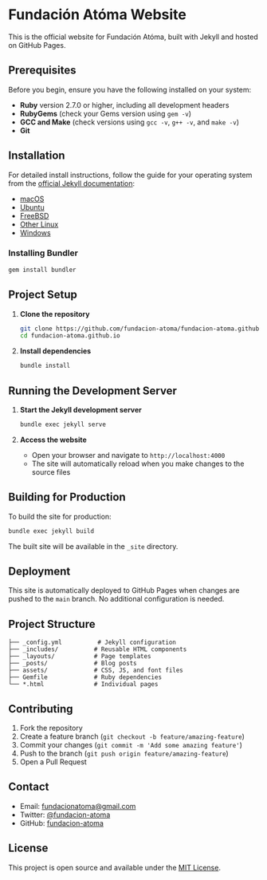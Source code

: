 # Fundación Atóma Website

This is the official website for Fundación Atóma, built with Jekyll and hosted on GitHub Pages.

## Prerequisites

Before you begin, ensure you have the following installed on your system:

- **Ruby** version 2.7.0 or higher, including all development headers
- **RubyGems** (check your Gems version using `gem -v`)
- **GCC and Make** (check versions using `gcc -v`, `g++ -v`, and `make -v`)
- **Git**

## Installation

For detailed install instructions, follow the guide for your operating system from the [official Jekyll documentation](https://jekyllrb.com/docs/installation/):

- [macOS](https://jekyllrb.com/docs/installation/macos/)
- [Ubuntu](https://jekyllrb.com/docs/installation/ubuntu/)
- [FreeBSD](https://jekyllrb.com/docs/installation/freebsd/)
- [Other Linux](https://jekyllrb.com/docs/installation/other-linux/)
- [Windows](https://jekyllrb.com/docs/installation/windows/)

### Installing Bundler
```bash
gem install bundler
```

## Project Setup

1. **Clone the repository**
   ```bash
   git clone https://github.com/fundacion-atoma/fundacion-atoma.github.io.git
   cd fundacion-atoma.github.io
   ```

2. **Install dependencies**
   ```bash
   bundle install
   ```

## Running the Development Server

1. **Start the Jekyll development server**
   ```bash
   bundle exec jekyll serve
   ```

2. **Access the website**
   - Open your browser and navigate to `http://localhost:4000`
   - The site will automatically reload when you make changes to the source files

## Building for Production

To build the site for production:

```bash
bundle exec jekyll build
```

The built site will be available in the `_site` directory.

## Deployment

This site is automatically deployed to GitHub Pages when changes are pushed to the `main` branch. No additional configuration is needed.

## Project Structure

```
├── _config.yml          # Jekyll configuration
├── _includes/          # Reusable HTML components
├── _layouts/           # Page templates
├── _posts/             # Blog posts
├── assets/             # CSS, JS, and font files
├── Gemfile             # Ruby dependencies
└── *.html              # Individual pages
```

## Contributing

1. Fork the repository
2. Create a feature branch (`git checkout -b feature/amazing-feature`)
3. Commit your changes (`git commit -m 'Add some amazing feature'`)
4. Push to the branch (`git push origin feature/amazing-feature`)
5. Open a Pull Request

## Contact

- Email: fundacionatoma@gmail.com
- Twitter: [@fundacion-atoma](https://twitter.com/fundacion-atoma)
- GitHub: [fundacion-atoma](https://github.com/fundacion-atoma)

## License

This project is open source and available under the [MIT License](LICENSE).
